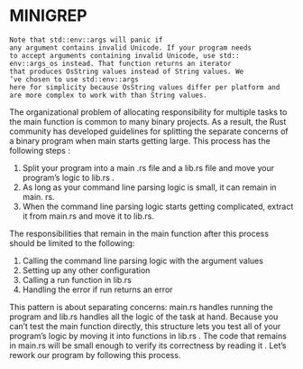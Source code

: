 # MINIGREP

```
Note that std::env::args will panic if
any argument contains invalid Unicode. If your program needs
to accept arguments containing invalid Unicode, use std::
env::args_os instead. That function returns an iterator
that produces OsString values instead of String values. We
’ve chosen to use std::env::args
here for simplicity because OsString values differ per platform and
are more complex to work with than String values.

```

The organizational problem of allocating responsibility for multiple tasks to the
main function is common to many binary projects. As
a result, the Rust community has developed guidelines for
splitting the separate concerns of a binary program when main
starts getting large. This process has the following steps
:

1. Split your program into a main
   .rs file and a lib.rs file and
   move your program’s logic to lib.rs
   .
1. As long as your command line parsing
   logic is small, it can remain in main.
   rs.
1. When the command line parsing logic starts getting complicated, extract it from main.rs and move it to lib.rs.

The responsibilities that remain in the main function after this process should be limited to the following:

1. Calling the command line parsing logic with the argument values
1. Setting up any other configuration
1. Calling a run function in lib.rs
1. Handling the error if run returns an error

This pattern is about separating concerns: main.rs
handles running the program and lib.rs handles all
the logic of the task at hand. Because you
can’t test the main function directly, this
structure lets you test all of your program’s
logic by moving it into functions in lib.rs
. The code that remains in main.rs will
be small enough to verify its correctness by reading it
. Let’s rework our program by following this
process.
